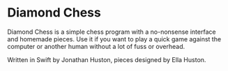 # Diamond Chess

Diamond Chess is a simple chess program with a no-nonsense interface and homemade pieces. Use it if you want to play a quick game against the computer or another human without a lot of fuss or overhead.

Written in Swift by Jonathan Huston, pieces designed by Ella Huston.















